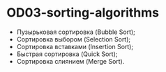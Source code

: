 # OD03-sorting-algorithms
 - Пузырьковая сортировка (Bubble Sort); 
 - Сортировка выбором (Selection Sort); 
 - Сортировка вставками (Insertion Sort); 
 - Быстрая сортировка (Quick Sort); 
 - Сортировка слиянием (Merge Sort).
